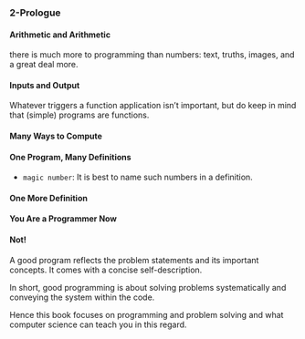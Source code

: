 ### 2-Prologue



#### Arithmetic and Arithmetic

there is much more to programming than numbers: text, truths, images, and a great deal more.

#### Inputs and Output

Whatever triggers a function application isn’t important, but do keep in mind that (simple) programs are functions.

#### Many Ways to Compute
#### One Program, Many Definitions

- `magic number`: It is best to name such numbers in a definition.

#### One More Definition
#### You Are a Programmer Now



#### Not!

A good program reflects the problem statements and its important concepts. It comes with a concise self-description.

In short, good programming is about solving problems systematically and conveying the system within the code.

Hence this book focuses on programming and problem solving and what computer science can teach you in this regard.